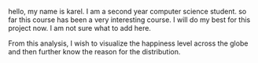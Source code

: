 hello, my name is karel. I am a second year computer science student. so far this course has been a very interesting course. I will do my best for this project now. I am not sure what to add here.

From this analysis, I wish to visualize the happiness level across the globe and then further know the reason for the distribution.

